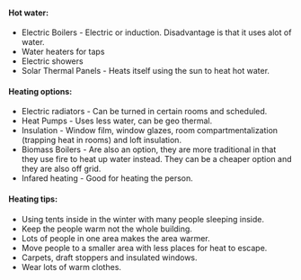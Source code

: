 #### Hot water:
- Electric Boilers - Electric or induction. Disadvantage is that it uses alot of water.
- Water heaters for taps
- Electric showers
- Solar Thermal Panels - Heats itself using the sun to heat hot water.

#### Heating options:
- Electric radiators - Can be turned in certain rooms and scheduled.
- Heat Pumps - Uses less water, can be geo thermal.
- Insulation - Window film, window glazes, room compartmentalization (trapping heat in rooms) and loft insulation.
- Biomass Boilers - Are also an option, they are more traditional in that they use fire to heat up water instead. They can be a cheaper option and they are also off grid.
- Infared heating - Good for heating the person.

#### Heating tips:
- Using tents inside in the winter with many people sleeping inside.
- Keep the people warm not the whole building.
- Lots of people in one area makes the area warmer.
- Move people to a smaller area with less places for heat to escape.
- Carpets, draft stoppers and insulated windows.
- Wear lots of warm clothes.